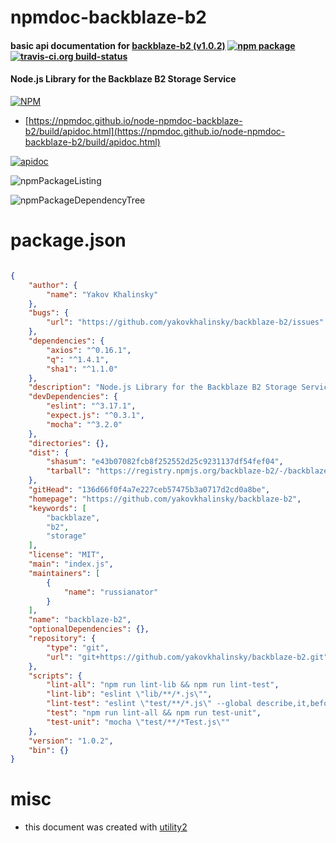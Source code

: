 # npmdoc-backblaze-b2

#### basic api documentation for  [backblaze-b2 (v1.0.2)](https://github.com/yakovkhalinsky/backblaze-b2)  [![npm package](https://img.shields.io/npm/v/npmdoc-backblaze-b2.svg?style=flat-square)](https://www.npmjs.org/package/npmdoc-backblaze-b2) [![travis-ci.org build-status](https://api.travis-ci.org/npmdoc/node-npmdoc-backblaze-b2.svg)](https://travis-ci.org/npmdoc/node-npmdoc-backblaze-b2)

#### Node.js Library for the Backblaze B2 Storage Service

[![NPM](https://nodei.co/npm/backblaze-b2.png?downloads=true&downloadRank=true&stars=true)](https://www.npmjs.com/package/backblaze-b2)

- [https://npmdoc.github.io/node-npmdoc-backblaze-b2/build/apidoc.html](https://npmdoc.github.io/node-npmdoc-backblaze-b2/build/apidoc.html)

[![apidoc](https://npmdoc.github.io/node-npmdoc-backblaze-b2/build/screenCapture.buildCi.browser.%252Ftmp%252Fbuild%252Fapidoc.html.png)](https://npmdoc.github.io/node-npmdoc-backblaze-b2/build/apidoc.html)

![npmPackageListing](https://npmdoc.github.io/node-npmdoc-backblaze-b2/build/screenCapture.npmPackageListing.svg)

![npmPackageDependencyTree](https://npmdoc.github.io/node-npmdoc-backblaze-b2/build/screenCapture.npmPackageDependencyTree.svg)



# package.json

```json

{
    "author": {
        "name": "Yakov Khalinsky"
    },
    "bugs": {
        "url": "https://github.com/yakovkhalinsky/backblaze-b2/issues"
    },
    "dependencies": {
        "axios": "^0.16.1",
        "q": "^1.4.1",
        "sha1": "^1.1.0"
    },
    "description": "Node.js Library for the Backblaze B2 Storage Service",
    "devDependencies": {
        "eslint": "^3.17.1",
        "expect.js": "^0.3.1",
        "mocha": "^3.2.0"
    },
    "directories": {},
    "dist": {
        "shasum": "e43b07082fcb8f252552d25c9231137df54fef04",
        "tarball": "https://registry.npmjs.org/backblaze-b2/-/backblaze-b2-1.0.2.tgz"
    },
    "gitHead": "136d66f0f4a7e227ceb57475b3a0717d2cd0a8be",
    "homepage": "https://github.com/yakovkhalinsky/backblaze-b2",
    "keywords": [
        "backblaze",
        "b2",
        "storage"
    ],
    "license": "MIT",
    "main": "index.js",
    "maintainers": [
        {
            "name": "russianator"
        }
    ],
    "name": "backblaze-b2",
    "optionalDependencies": {},
    "repository": {
        "type": "git",
        "url": "git+https://github.com/yakovkhalinsky/backblaze-b2.git"
    },
    "scripts": {
        "lint-all": "npm run lint-lib && npm run lint-test",
        "lint-lib": "eslint \"lib/**/*.js\"",
        "lint-test": "eslint \"test/**/*.js\" --global describe,it,beforeEach",
        "test": "npm run lint-all && npm run test-unit",
        "test-unit": "mocha \"test/**/*Test.js\""
    },
    "version": "1.0.2",
    "bin": {}
}
```



# misc
- this document was created with [utility2](https://github.com/kaizhu256/node-utility2)
